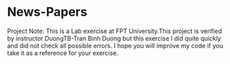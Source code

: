# News-Papers

Project Note: This is a Lab exercise at FPT University.This project is verified by instructor DuongTB-Tran Binh Duong but this exercise I did quite quickly and did not check all possible errors. I hope you will improve my code if you take it as a reference for your exercise.
